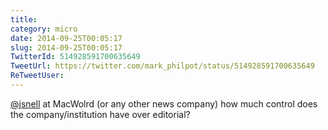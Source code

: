 ```yaml
---
title: 
category: micro
date: 2014-09-25T00:05:17
slug: 2014-09-25T00:05:17
TwitterId: 514928591700635649
TweetUrl: https://twitter.com/mark_philpot/status/514928591700635649
ReTweetUser: 
---
```


[@jsnell](https://twitter.com/jsnell) at MacWolrd (or any other news company) how much control does the company/institution have over editorial?